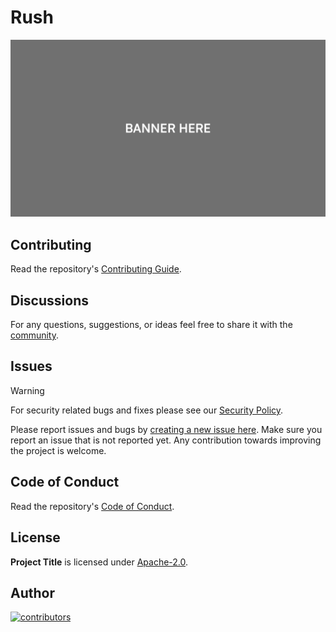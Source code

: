 # Rush

![Project Banner](.github/image/banner.png)

## Contributing

Read the repository's [Contributing Guide](CONTRIBUTING.md).

## Discussions

For any questions, suggestions, or ideas feel free to share it with the [community](https://github.com/mirrorworld-universe/oss-base-template/discussions).

## Issues

> [!WARNING]
> For security related bugs and fixes please see our [Security Policy](SECURITY.md).

Please report issues and bugs by [creating a new issue here](https://github.com/mirrorworld-universe/rush/issues/new/choose). Make sure you report an issue that is not reported yet. Any contribution towards improving the project is welcome.

## Code of Conduct

Read the repository's [Code of Conduct](CODE_OF_CONDUCT.md).

## License

**Project Title** is licensed under [Apache-2.0](https://www.apache.org/licenses/LICENSE-2.0).

## Author

[![contributors](https://contrib.rocks/image?repo=mirrorworld-universe/oss-base-template)](https://github.com/mirrorworld-universe/rush/graphs/contributors)
